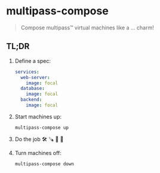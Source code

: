 # multipass-compose

> Compose multipass™ virtual machines like a ... charm!

## TL;DR

1. Define a spec:

   ```yaml
   services:
     web-server:
       image: focal
     database:
       image: focal
     backend:
       image: focal
   ```

2. Start machines up:

   ```shell
   multipass-compose up
   ```

3. Do the job :hammer_and_wrench: :carpentry_saw: :hammer: :wrench:
4. Turn machines off:

   ```shell
   multipass-compose down
   ```
